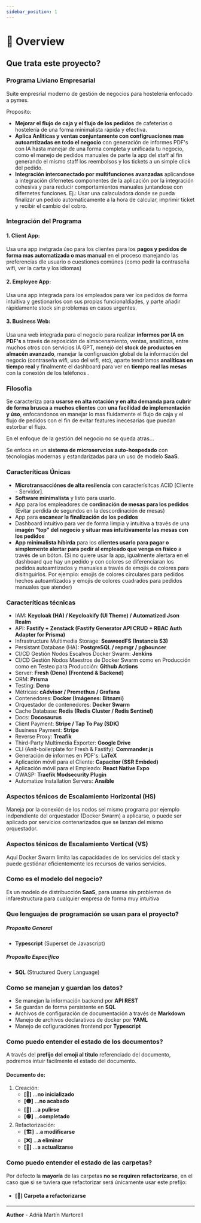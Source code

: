 ```yaml
---
sidebar_position: 1
---
```


# 🔵 Overview


## Que trata este proyecto?

### Programa Liviano Empresarial

Suite empresrial moderno de gestión de negocios para hostelería enfocado a pymes.

Proposito:
- **Mejorar el flujo de caja y el flujo de los pedidos** de cafeterias o hostelería de una forma minimalista rápida y efectiva.
- **Aplica Anliticas y ventas conjuntamente con configruaciones mas autoamtizadas en todo el negocio** con generación de informes PDF's con IA hasta manejar de una forma completa y unificada tu negocio, como el manejo de pedidos manuales de parte la app del staff al fin generando el mismo staff los reembolsos y los tickets a un simple click del pedido.
- **Integración interconectado por multifunciones avanzadas** aplicandose a integración difernetes componentes de la aplicación por la integración cohesiva y para reducir comportamientos manuales juntandose con difernetes funciones. Ej.: Usar una calaculadora donde se pueda finalizar un pedido automaticamente a la hora de calcular, imprimir ticket y recibir el cambio del cobro.


### Integración del Programa

#### 1. **Client App**: 
Usa una app inetgrada úso para los clientes para los **pagos y pedidos de forma mas automatizada o mas manual** en el proceso manejando las preferencias dle usuario o cuestiones comúnes (como pedir la contraseña wifi, ver la carta y los idiomas)

#### 2. **Employee App**: 
Usa una app integrada para los empleados para ver los pedidos de forma intuitiva y gestionarlos con sus propias funcionaldiades, y parte añadir rápidamente stock sin problemas en casos urgentes.

#### 3. **Business Web**: 
Usa una web integrada para el negocio para realizar **informes por IA en PDF's** a través de reposición de almacenamiento, ventas, analiticas, entre muchos otros con servicios IA GPT, menejó del **stock de productos en almacén avanzado**, manejar la configruación global de la información del negocio (contraseña wifi, uso del wifi, etc), aparte tendríamos **analíticas en tiempo real** y finalmente el dashboard para ver en **tiempo real las mesas** con la conexión de los teléfonos .

### Filosofía
Se caracteríza para **usarse en alta rotación y en alta demanda para cubrir de forma brusca a muchos clientes** con **una facilidad de implementación y úso**, enfocandonos en manejar lo mas fluidamente el flujo de caja y el flujo de pedidos con el fin de evitar features inecesarias que puedan estorbar el flujo.

En el enfoque de la gestión del negocio no se queda atras...

Se enfoca en un **sistema de microservcios auto-hospedado** con técnologías modernas y estandarizadas para un uso de modelo **SaaS**.

### Caracteríticas Únicas
- **Microtransacciónes de alta resilencia** con caracterísitcas ACID [Cliente - Servidor].
- **Software minimalista** y listo para usarlo.
- App para los empleadores de **cordinación de mesas para los pedidos** (Evitar perdida de segundos en la descordinación de mesas)
- App para **escanear la finalización de los pedidos**
- Dashboard intuitivo para ver de forma limpia y intuitiva a través de una **imagén "top" del negocio y situar mas intuitivamente las mesas con los pedidos**
- **App minimalista híbirda** para los **clientes usarlo para pagar o simplemente alertar para pedir al empleado que venga en físico** a través de un bóton. (Si no quiere usar la app, igualmente alertara en el dashboard que hay un pedido y con colores se diferenciaran los pedidos autoamtizados y manuales a través de emojis de colores para disitnguirlos. Por ejemplo: emojis de colores circulares para pedidos hechos autoamtizados y emojis de colores cuadrados para pedidos manuales que atender)


### Caracteríticas técnicas
- IAM: **Keycloak (HA) / Keycloakify (UI Theme) / Automatized Json Realm**
- API: **Fastify + Zenstack (Fastify Generator API CRUD + RBAC Auth Adapter for Prisma)**
- Infrastructure Multimedia Storage: **SeaweedFS (Instancia S3)**
- Persistant Database (HA): **PostgreSQL / repmgr / pgbouncer**
- CI/CD Gestión Nodos Escalvos Docker Swarm: **Jenkins**
- CI/CD Gestión Nodos Maestros de Docker Swarm como en Producción como en Testeo para Producción: **Github Actions**
- Server: **Fresh (Deno) (Frontend & Backend)**
- ORM: **Prisma**
- Testing: **Deno**
- Métricas: **cAdvisor / Promethus / Grafana**
- Contenedores: **Docker (Imágenes: Bitnami)**
- Orquestador de contenedores: **Docker Swarm**
- Cache Database: **Redis (Redis Cluster / Redis Sentinel)**
- Docs: **Docosaurus**
- Client Payment: **Stripe / Tap To Pay (SDK)**
- Business Payment: **Stripe**
- Reverse Proxy: **Treafik**
- Third-Party Multimedia Exporter: **Google Drive**
- CLI (Anit-boilerplate for Fresh & Fastify): **Commander.js**
- Generación de informes en PDF's: **LaTeX**
- Aplicación móvil para el Cliente: **Capacitor (SSR Embded)**
- Aplicación móvil para el Empleado: **React Native Expo**
- OWASP: **Traefik Modsecurity Plugin**
- Automatize Installation Servers: **Ansible**

### Aspectos ténicos de Escalamiento Horizontal (HS)
Maneja por la conexión de los nodos sel mismo programa por ejemplo indpendiente del orquestador (Docker Swarm) a aplicarse, o puede ser aplicado por servicios contenarizados que se lanzan del mismo orquestador.

### Aspectos ténicos de Escalamiento Vertical (VS)
Aquí Docker Swarm limita las capacidades de los servicios del stack y puede gestiónar eficientemente los recursos de varios servicios.

### Como es el modelo del negocio?
Es un modelo de distribucción **SaaS**, para usarse sin problemas de infarestructura para cualquier empresa de forma muy intuitiva

### Que lenguajes de programación se usan para el proyecto?
##### Proposito General
- **Typescript** (Superset de Javascript)
##### Proposito Específico
- **SQL** (Structured Query Language)

### Como se manejan y guardan los datos?
- Se manejan la información backend por **API REST**
- Se guardan de forma persistente en **SQL**
- Archivos de configuración de documentación a través de **Markdown**
- Manejo de archivos declarativos de docker por **YAML**
- Manejo de cofiguraciónes frontend por **Typescript**

### Como puedo entender el estado de los documentos?
A través del **prefijo del emoji al titulo** referenciado del documento, podremos intuir fácilmente el estado del documento.

#### Documento de:

1. Creación:
   - **[🔴]** ...**no inicializado** 
   - **[🟡]** ...**no acabado**
   - **[🔵]** ...**a pulirse**
   - **[🟢]** ...**completado**
2. Refactorización:
   - **[🏗️]** ...**a modificarse**
   - **[❌]** ...**a eliminar**
   - **[🔄]** ...**a actualizarse**


### Como puedo entender el estado de las carpetas?

Por defecto la **mayoría** de las carpetas **no se requiren refactorizarse**, en el caso que si se tuviera que refactorizar será únicamente usar este prefijo:

- #### **[🚧]** Carpeta a refactorizarse


----

**Author** - Adrià Martín Martorell